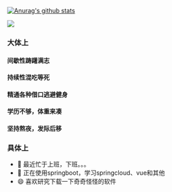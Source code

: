 [![Anurag's github stats](https://github-readme-stats.vercel.app/api?username=jaycezf&show_icons=true)](https://github.com/jaycezf/jaycezf)

![](http://profile-counter.glitch.me/jaycezf/count.svg)  
<!--
### Hi there 👋

**jaycezf/jaycezf** is a ✨ _special_ ✨ repository because its `README.md` (this file) appears on your GitHub profile.

Here are some ideas to get you started:

- 🔭 I’m currently working on ...
- 🌱 I’m currently learning ...
- 👯 I’m looking to collaborate on ...
- 🤔 I’m looking for help with ...
- 💬 Ask me about ...
- 📫 How to reach me: ...
- 😄 Pronouns: ...
- ⚡ Fun fact: ...
-->
### 大体上
#### 间歇性踌躇满志  
#### 持续性混吃等死  
#### 精通各种借口逃避健身  
#### 学历不够，体重来凑  
#### 坚持熬夜，发际后移  

### 具体上
- 🔭 最近忙于上班，下班。。。
- 🌱 正在使用springboot，学习springcloud、vue和其他
- 😄 喜欢研究下载一下奇奇怪怪的软件

